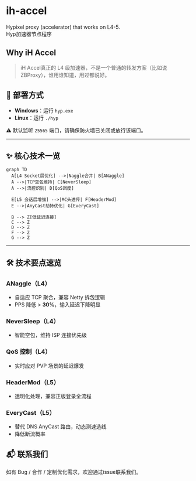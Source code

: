 # ih-accel  
Hypixel proxy (accelerator) that works on L4-5.  
Hyp加速器节点程序  

## Why iH Accel

> iH Accel真正的 L4 级加速器，不是一个普通的转发方案（比如说ZBProxy），谁用谁知道，用过都说好。

## 🚀 部署方式

- **Windows**：运行 `hyp.exe`  
- **Linux**：运行 `./hyp`

⚠️ 默认监听 `25565` 端口，请确保防火墙已关闭或放行该端口。

---

## ✨ 核心技术一览

```mermaid
graph TD
  A[L4 Socket层优化] -->|Naggle合并| B[ANaggle]
  A -->|TCP空包维持| C[NeverSleep]
  A -->|流控识别| D[QoS调度]

  E[L5 会话层增强] -->|MC头透传| F[HeaderMod]
  E -->|AnyCast劫持优化| G[EveryCast]

  B --> Z[低延迟连接]
  C --> Z
  D --> Z
  F --> Z
  G --> Z
````

---

## 🛠 技术要点速览

### ANaggle（L4）

* 自适应 TCP 聚合，兼容 Netty 拆包逻辑
* PPS 降低 > **30%**，输入延迟下降明显

### NeverSleep（L4）

* 智能空包，维持 ISP 连接优先级

### QoS 控制（L4）

* 实时应对 PVP 场景的延迟爆发

### HeaderMod（L5）

* 透明化处理，兼容正版登录全流程

### EveryCast（L5）

* 替代 DNS AnyCast 路由，动态测速选线
* 降低断流概率




## 📬 联系我们

如有 Bug / 合作 / 定制优化需求，欢迎通过issue联系我们。

